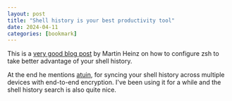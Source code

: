 ```yaml
---
layout: post
title: "Shell history is your best productivity tool"
date: 2024-04-11
categories: [bookmark]
---
```


This is a [very good blog post](https://martinheinz.dev/blog/110) by Martin Heinz on how to configure zsh to take better advantage of your shell history.

At the end he mentions [atuin](attuin.sh), for syncing your shell history across multiple devices with end-to-end encryption. I've been using it for a while and the shell history search is also quite nice.